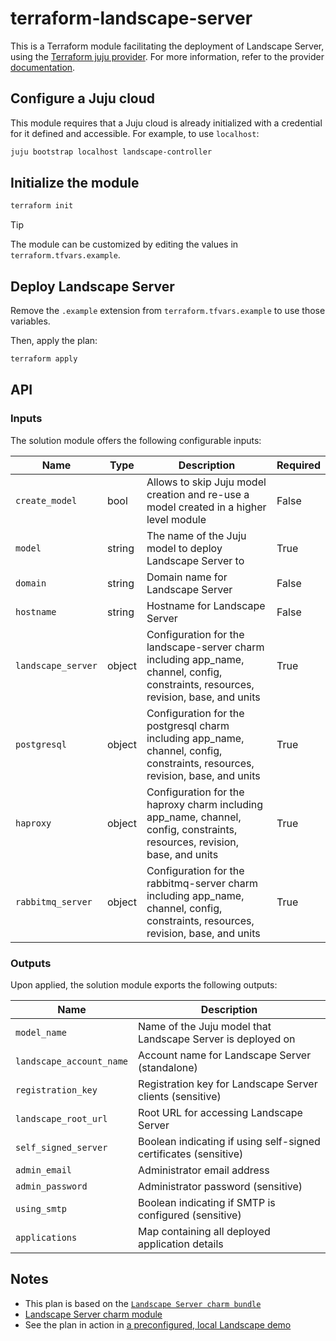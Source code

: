 # terraform-landscape-server

This is a Terraform module facilitating the deployment of Landscape Server, using the [Terraform juju provider](https://github.com/juju/terraform-provider-juju/). For more information, refer to the provider [documentation](https://registry.terraform.io/providers/juju/juju/latest/docs).

## Configure a Juju cloud

This module requires that a Juju cloud is already initialized with a credential for it defined and accessible.
For example, to use `localhost`:

```sh
juju bootstrap localhost landscape-controller
```

## Initialize the module

```sh
terraform init
```

> [!TIP]
> The module can be customized by editing the values in `terraform.tfvars.example`.

## Deploy Landscape Server

Remove the `.example` extension from `terraform.tfvars.example` to use those variables.

Then, apply the plan:

```sh
terraform apply
```

## API

### Inputs

The solution module offers the following configurable inputs:

| Name | Type | Description | Required |
| - | - | - | - |
| `create_model` | bool | Allows to skip Juju model creation and re-use a model created in a higher level module | False |
| `model` | string | The name of the Juju model to deploy Landscape Server to | True |
| `domain` | string | Domain name for Landscape Server | False |
| `hostname` | string | Hostname for Landscape Server | False |
| `landscape_server` | object | Configuration for the landscape-server charm including app_name, channel, config, constraints, resources, revision, base, and units | True |
| `postgresql` | object | Configuration for the postgresql charm including app_name, channel, config, constraints, resources, revision, base, and units | True |
| `haproxy` | object | Configuration for the haproxy charm including app_name, channel, config, constraints, resources, revision, base, and units | True |
| `rabbitmq_server` | object | Configuration for the rabbitmq-server charm including app_name, channel, config, constraints, resources, revision, base, and units | True |

### Outputs

Upon applied, the solution module exports the following outputs:

| Name | Description |
| - | - |
| `model_name` | Name of the Juju model that Landscape Server is deployed on |
| `landscape_account_name` | Account name for Landscape Server (standalone) |
| `registration_key` | Registration key for Landscape Server clients (sensitive) |
| `landscape_root_url` | Root URL for accessing Landscape Server |
| `self_signed_server` | Boolean indicating if using self-signed certificates (sensitive) |
| `admin_email` | Administrator email address |
| `admin_password` | Administrator password (sensitive) |
| `using_smtp` | Boolean indicating if SMTP is configured (sensitive) |
| `applications` | Map containing all deployed application details |

## Notes

- This plan is based on the [`Landscape Server charm bundle`](https://github.com/canonical/landscape-charm/blob/main/bundle-examples/bundle.yaml)
- [Landscape Server charm module](https://github.com/jansdhillon/landscape-charm/tree/tf-charm-module-latest-stable-edge)
- See the plan in action in [a preconfigured, local Landscape demo](https://github.com/jansdhillon/landscape-demo)
